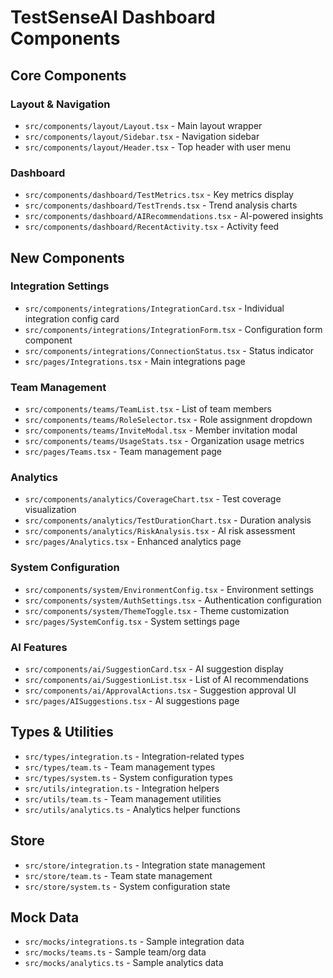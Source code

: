 # TestSenseAI Dashboard Components

## Core Components

### Layout & Navigation

- `src/components/layout/Layout.tsx` - Main layout wrapper
- `src/components/layout/Sidebar.tsx` - Navigation sidebar
- `src/components/layout/Header.tsx` - Top header with user menu

### Dashboard

- `src/components/dashboard/TestMetrics.tsx` - Key metrics display
- `src/components/dashboard/TestTrends.tsx` - Trend analysis charts
- `src/components/dashboard/AIRecommendations.tsx` - AI-powered insights
- `src/components/dashboard/RecentActivity.tsx` - Activity feed

## New Components

### Integration Settings

- `src/components/integrations/IntegrationCard.tsx` - Individual integration config card
- `src/components/integrations/IntegrationForm.tsx` - Configuration form component
- `src/components/integrations/ConnectionStatus.tsx` - Status indicator
- `src/pages/Integrations.tsx` - Main integrations page

### Team Management

- `src/components/teams/TeamList.tsx` - List of team members
- `src/components/teams/RoleSelector.tsx` - Role assignment dropdown
- `src/components/teams/InviteModal.tsx` - Member invitation modal
- `src/components/teams/UsageStats.tsx` - Organization usage metrics
- `src/pages/Teams.tsx` - Team management page

### Analytics

- `src/components/analytics/CoverageChart.tsx` - Test coverage visualization
- `src/components/analytics/TestDurationChart.tsx` - Duration analysis
- `src/components/analytics/RiskAnalysis.tsx` - AI risk assessment
- `src/pages/Analytics.tsx` - Enhanced analytics page

### System Configuration

- `src/components/system/EnvironmentConfig.tsx` - Environment settings
- `src/components/system/AuthSettings.tsx` - Authentication configuration
- `src/components/system/ThemeToggle.tsx` - Theme customization
- `src/pages/SystemConfig.tsx` - System settings page

### AI Features

- `src/components/ai/SuggestionCard.tsx` - AI suggestion display
- `src/components/ai/SuggestionList.tsx` - List of AI recommendations
- `src/components/ai/ApprovalActions.tsx` - Suggestion approval UI
- `src/pages/AISuggestions.tsx` - AI suggestions page

## Types & Utilities

- `src/types/integration.ts` - Integration-related types
- `src/types/team.ts` - Team management types
- `src/types/system.ts` - System configuration types
- `src/utils/integration.ts` - Integration helpers
- `src/utils/team.ts` - Team management utilities
- `src/utils/analytics.ts` - Analytics helper functions

## Store

- `src/store/integration.ts` - Integration state management
- `src/store/team.ts` - Team state management
- `src/store/system.ts` - System configuration state

## Mock Data

- `src/mocks/integrations.ts` - Sample integration data
- `src/mocks/teams.ts` - Sample team/org data
- `src/mocks/analytics.ts` - Sample analytics data
